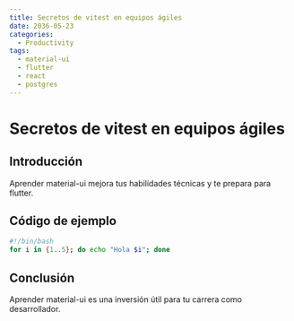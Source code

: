 ```yaml
---
title: Secretos de vitest en equipos ágiles
date: 2036-05-23
categories:
  - Productivity
tags:
  - material-ui
  - flutter
  - react
  - postgres
---
```


# Secretos de vitest en equipos ágiles

## Introducción

Aprender material-ui mejora tus habilidades técnicas y te prepara para flutter.

## Código de ejemplo

```bash
#!/bin/bash
for i in {1..5}; do echo "Hola $i"; done
```

## Conclusión

Aprender material-ui es una inversión útil para tu carrera como desarrollador.
